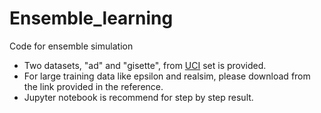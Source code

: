 # Ensemble_learning

Code for ensemble simulation

- Two datasets, "ad" and "gisette", from [UCI] set is provided.
- For large training data like epsilon and realsim, please download from the link provided in the reference.
- Jupyter notebook is recommend for step by step result.

[UCI]:https://archive.ics.uci.edu/ml/datasets.php
